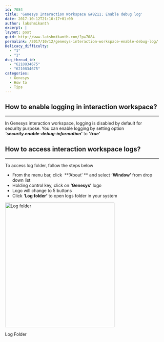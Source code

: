 ```yaml
---
id: 7084
title: 'Genesys Interaction Workspace &#8211; Enable debug log'
date: 2017-10-12T21:10:17+01:00
author: lakshmikanth
excerpt: |
layout: post
guid: http://www.lakshmikanth.com/?p=7084
permalink: /2017/10/12/genesys-interaction-workspace-enable-debug-log/
Delicacy_difficulty:
  - "1"
  - "1"
dsq_thread_id:
  - "6210834675"
  - "6210834675"
categories:
  - Genesys
  - How to
  - Tips
---
```

## How to enable logging in interaction workspace?

* * *

In Genesys interaction workspace, logging is disabled by default for security purpose. You can enable logging by setting option _**&#8216;security.enable-debug-information&#8217;**_ to _**&#8216;true&#8217;**_

## How to access interaction workspace logs?

* * *

To access log folder, follow the steps below

  * From the menu bar, click  **&#8216;About&#8217; ** and select **&#8216;Window&#8217;** from drop down list
  * Holding control key, click on **&#8216;Genesys&#8217;** logo
  * Logo will change to 5 buttons
  * Click **&#8216;Log folder&#8217;** to open logs folder in your system

<div id="attachment_7094" style="width: 368px" class="wp-caption alignleft">
  <a href="/wp-content/uploads/2017/10/Log-Folder-1.png"><img aria-describedby="caption-attachment-7094" class="size-full wp-image-7094" src="/wp-content/uploads/2017/10/Log-Folder-1.png" alt="Log folder" width="358" height="407" /></a>
  
  <p id="caption-attachment-7094" class="wp-caption-text">
    Log Folder
  </p>
</div>